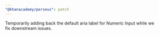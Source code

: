 ```yaml
---
"@khanacademy/perseus": patch
---
```


Temporarily adding back the default aria label for Numeric Input while we fix downstream issues.
